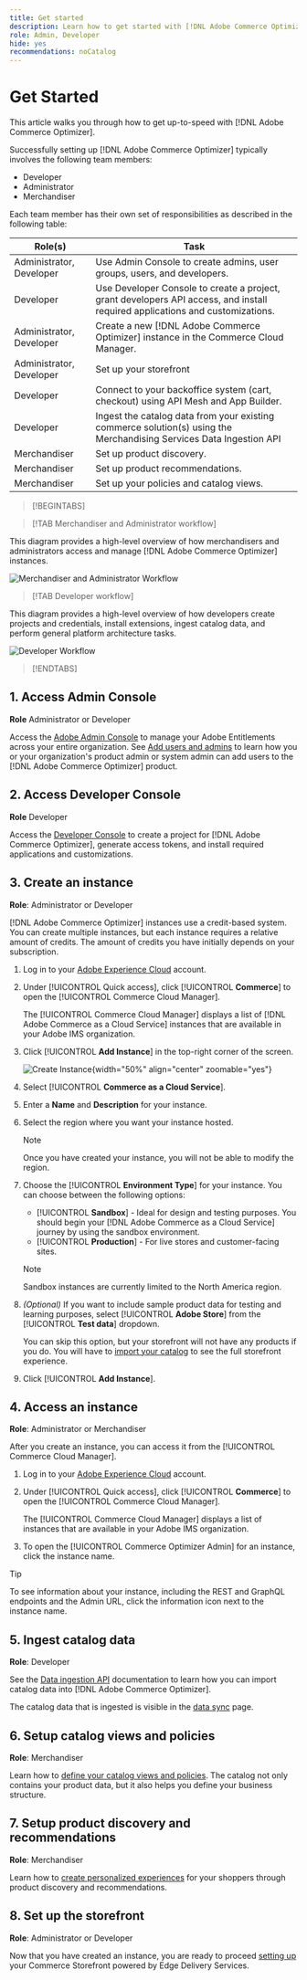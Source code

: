```yaml
---
title: Get started
description: Learn how to get started with [!DNL Adobe Commerce Optimizer].
role: Admin, Developer
hide: yes
recommendations: noCatalog
---
```

# Get Started

This article walks you through how to get up-to-speed with [!DNL Adobe Commerce Optimizer].

Successfully setting up [!DNL Adobe Commerce Optimizer] typically involves the following team members:

- Developer
- Administrator
- Merchandiser

Each team member has their own set of responsibilities as described in the following table:

|Role(s)|Task|
|---|---|
|Administrator, Developer|Use Admin Console to create admins, user groups, users, and developers​.|
|Developer|Use Developer Console to create a project, grant developers API access, and install required applications and customizations.|
|Administrator, Developer|Create a new [!DNL Adobe Commerce Optimizer] instance in the Commerce Cloud Manager.​|
|​Administrator, Developer|Set up your storefront|
|Developer|Connect to your backoffice system (cart, checkout) using API Mesh and App Builder​.|
|Developer|Ingest the catalog data from your existing commerce solution(s) using the Merchandising Services Data Ingestion API​|
|Merchandiser|Set up product discovery​.|
|Merchandiser|Set up product recommendations.|
|Merchandiser|Set up your policies and catalog views.|

>[!BEGINTABS]

>[!TAB Merchandiser and Administrator workflow]

This diagram provides a high-level overview of how merchandisers and administrators access and manage [!DNL Adobe Commerce Optimizer] instances.

![Merchandiser and Administrator Workflow](./assets/admin-merch-workflow.png)

>[!TAB Developer workflow]

This diagram provides a high-level overview of how developers create projects and credentials, install extensions, ingest catalog data, and perform general platform architecture tasks.

![Developer Workflow](./assets/dev-workflow.png)

>[!ENDTABS]

## 1. Access Admin Console

**Role** Administrator or Developer

Access the [Adobe Admin Console](https://helpx.adobe.com/enterprise/admin-guide.html) to manage your Adobe Entitlements across your entire organization. See [Add users and admins](./user-management.md#add-users-and-admins) to learn how you or your organization's product admin or system admin can add users to the [!DNL Adobe Commerce Optimizer] product.

## 2. Access Developer Console

**Role** Developer

Access the [Developer Console](https://developer.adobe.com/developer-console/docs/guides/getting-started) to create a project for [!DNL Adobe Commerce Optimizer], generate access tokens, and install required applications and customizations.

## 3. Create an instance

**Role**: Administrator or Developer

[!DNL Adobe Commerce Optimizer] instances use a credit-based system. You can create multiple instances, but each instance requires a relative amount of credits. The amount of credits you have initially depends on your subscription.

1. Log in to your [Adobe Experience Cloud](https://experience.adobe.com/) account.

1. Under [!UICONTROL Quick access], click [!UICONTROL **Commerce**] to open the [!UICONTROL Commerce Cloud Manager]. 

   The [!UICONTROL Commerce Cloud Manager] displays a list of [!DNL Adobe Commerce as a Cloud Service] instances that are available in your Adobe IMS organization.

1. Click [!UICONTROL **Add Instance**] in the top-right corner of the screen.

    ![Create Instance](./assets/create-instance.png){width="50%" align="center" zoomable="yes"}

1. Select [!UICONTROL **Commerce as a Cloud Service**].

1. Enter a **Name** and **Description** for your instance.

1. Select the region where you want your instance hosted.

   >[!NOTE]
   >
   >Once you have created your instance, you will not be able to modify the region.
 
1. Choose the [!UICONTROL **Environment Type**] for your instance. You can choose between the following options:

   * [!UICONTROL **Sandbox**] - Ideal for design and testing purposes. You should begin your [!DNL Adobe Commerce as a Cloud Service] journey by using the sandbox environment. 
   * [!UICONTROL **Production**] - For live stores and customer-facing sites.

   >[!NOTE]
   >
   >Sandbox instances are currently limited to the North America region.

1. _(Optional)_ If you want to include sample product data for testing and learning purposes, select [!UICONTROL **Adobe Store**] from the [!UICONTROL **Test data**] dropdown.

   You can skip this option, but your storefront will not have any products if you do. You will have to [import your catalog](#import-your-catalog) to see the full storefront experience.

1. Click [!UICONTROL **Add Instance**].

## 4. Access an instance

**Role**: Administrator or Merchandiser

After you create an instance, you can access it from the [!UICONTROL Commerce Cloud Manager].

1. Log in to your [Adobe Experience Cloud](https://experience.adobe.com/) account.

1. Under [!UICONTROL Quick access], click [!UICONTROL **Commerce**] to open the [!UICONTROL Commerce Cloud Manager]. 

   The [!UICONTROL Commerce Cloud Manager] displays a list of instances that are available in your Adobe IMS organization.

1. To open the [!UICONTROL Commerce Optimizer Admin] for an instance, click the instance name.

>[!TIP]
>
>To see information about your instance, including the REST and GraphQL endpoints and the Admin URL, click the information icon next to the instance name.

## 5. Ingest catalog data

**Role**: Developer

See the [Data ingestion API](https://developer-stage.adobe.com/commerce/services/composable-catalog/data-ingestion/using-the-api/) documentation to learn how you can import catalog data into [!DNL Adobe Commerce Optimizer].

The catalog data that is ingested is visible in the [data sync](./setup/data-sync.md) page.

## 6. Setup catalog views and policies

**Role**: Merchandiser

Learn how to [define your catalog views and policies](./setup/catalog-view.md). The catalog not only contains your product data, but it also helps you define your business structure.

## 7. Setup product discovery and recommendations

**Role**: Merchandiser

Learn how to [create personalized experiences](./merchandising/overview.md) for your shoppers through product discovery and recommendations.

## 8. Set up the storefront

**Role**: Administrator or Developer

Now that you have created an instance, you are ready to proceed [setting up](./storefront.md) your Commerce Storefront powered by Edge Delivery Services.
